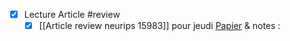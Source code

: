 
- [x] Lecture Article #review 
	 - [x] [[Article review neurips 15983]] pour jeudi [Papier](https://cloud.teklia.com/index.php/apps/onlyoffice/s/YFq4mDGy54ZcGLi?fileId=476136) & notes : 